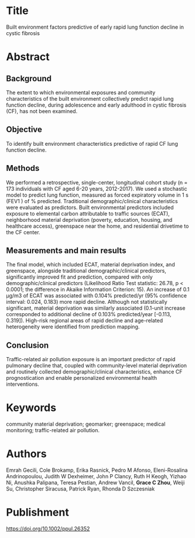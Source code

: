 # Title
Built environment factors predictive of early rapid lung function decline in cystic fibrosis

# Abstract
## Background
The extent to which environmental exposures and community characteristics of the built environment collectively predict rapid lung function decline, during adolescence and early adulthood in cystic fibrosis (CF), has not been examined.

## Objective
To identify built environment characteristics predictive of rapid CF lung function decline.

## Methods
We performed a retrospective, single-center, longitudinal cohort study (n = 173 individuals with CF aged 6-20 years, 2012-2017). We used a stochastic model to predict lung function, measured as forced expiratory volume in 1 s (FEV1 ) of % predicted. Traditional demographic/clinical characteristics were evaluated as predictors. Built environmental predictors included exposure to elemental carbon attributable to traffic sources (ECAT), neighborhood material deprivation (poverty, education, housing, and healthcare access), greenspace near the home, and residential drivetime to the CF center.

## Measurements and main results
The final model, which included ECAT, material deprivation index, and greenspace, alongside traditional demographic/clinical predictors, significantly improved fit and prediction, compared with only demographic/clinical predictors (Likelihood Ratio Test statistic: 26.78, p < 0.0001; the difference in Akaike Information Criterion: 15). An increase of 0.1 μg/m3 of ECAT was associated with 0.104% predicted/yr (95% confidence interval: 0.024, 0.183) more rapid decline. Although not statistically significant, material deprivation was similarly associated (0.1-unit increase corresponded to additional decline of 0.103% predicted/year [-0.113, 0.319]). High-risk regional areas of rapid decline and age-related heterogeneity were identified from prediction mapping.

## Conclusion

Traffic-related air pollution exposure is an important predictor of rapid pulmonary decline that, coupled with community-level material deprivation and routinely collected demographic/clinical characteristics, enhance CF prognostication and enable personalized environmental health interventions.

# Keywords
community material deprivation; geomarker; greenspace; medical monitoring; traffic-related air pollution.

# Authors
Emrah Gecili, Cole Brokamp, Erika Rasnick, Pedro M Afonso, Eleni-Rosalina Andrinopoulou, Judith W Dexheimer, John P Clancy, Ruth H Keogh, Yizhao Ni, Anushka Palipana, Teresa Pestian, Andrew Vancil, **Grace C Zhou**, Weiji Su, Christopher Siracusa, Patrick Ryan, Rhonda D Szczesniak

# Publishment
https://doi.org/10.1002/ppul.26352
